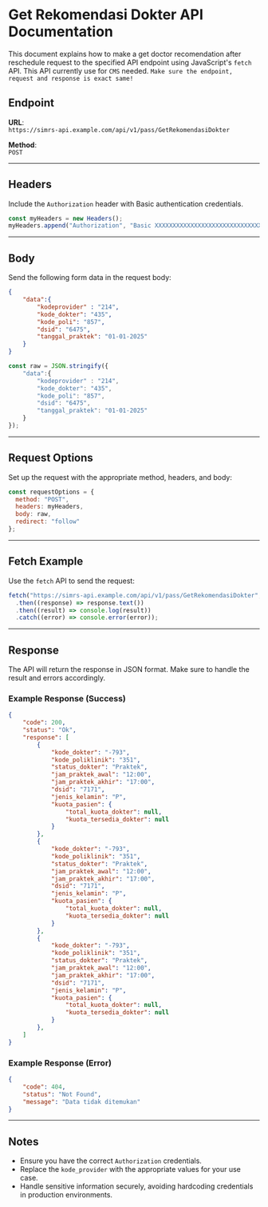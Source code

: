 
# Get Rekomendasi Dokter API Documentation

This document explains how to make a get doctor recomendation after reschedule request to the specified API endpoint using JavaScript's `fetch` API. This API currently use for `CMS` needed.
`Make sure the endpoint, request and response is exact same!`

## Endpoint

**URL**:  
`https://simrs-api.example.com/api/v1/pass/GetRekomendasiDokter`

**Method**:  
`POST`

---

## Headers

Include the `Authorization` header with Basic authentication credentials.

```javascript
const myHeaders = new Headers();
myHeaders.append("Authorization", "Basic XXXXXXXXXXXXXXXXXXXXXXXXXXXXXX");
```

---

## Body

Send the following form data in the request body:

```json
{
    "data":{
        "kodeprovider" : "214",
        "kode_dokter": "435",
        "kode_poli": "857",
        "dsid": "6475",
        "tanggal_praktek": "01-01-2025"
    }
}
```

```javascript
const raw = JSON.stringify({
    "data":{
        "kodeprovider" : "214",
        "kode_dokter": "435",
        "kode_poli": "857",
        "dsid": "6475",
        "tanggal_praktek": "01-01-2025"
    }
});
```

---

## Request Options

Set up the request with the appropriate method, headers, and body:

```javascript
const requestOptions = {
  method: "POST",
  headers: myHeaders,
  body: raw,
  redirect: "follow"
};
```

---

## Fetch Example

Use the `fetch` API to send the request:

```javascript
fetch("https://simrs-api.example.com/api/v1/pass/GetRekomendasiDokter", requestOptions)
  .then((response) => response.text())
  .then((result) => console.log(result))
  .catch((error) => console.error(error));
```

---

## Response

The API will return the response in JSON format. Make sure to handle the result and errors accordingly.

### Example Response (Success)
```json
{
    "code": 200,
    "status": "Ok",
    "response": [
        {
            "kode_dokter": "-793",
            "kode_poliklinik": "351",
            "status_dokter": "Praktek",
            "jam_praktek_awal": "12:00",
            "jam_praktek_akhir": "17:00",
            "dsid": "7171",
            "jenis_kelamin": "P",
            "kuota_pasien": {
                "total_kuota_dokter": null,
                "kuota_tersedia_dokter": null
            }
        },
        {
            "kode_dokter": "-793",
            "kode_poliklinik": "351",
            "status_dokter": "Praktek",
            "jam_praktek_awal": "12:00",
            "jam_praktek_akhir": "17:00",
            "dsid": "7171",
            "jenis_kelamin": "P",
            "kuota_pasien": {
                "total_kuota_dokter": null,
                "kuota_tersedia_dokter": null
            }
        },
        {
            "kode_dokter": "-793",
            "kode_poliklinik": "351",
            "status_dokter": "Praktek",
            "jam_praktek_awal": "12:00",
            "jam_praktek_akhir": "17:00",
            "dsid": "7171",
            "jenis_kelamin": "P",
            "kuota_pasien": {
                "total_kuota_dokter": null,
                "kuota_tersedia_dokter": null
            }
        },
    ]
}
```

### Example Response (Error)
```json
{
    "code": 404,
    "status": "Not Found",
    "message": "Data tidak ditemukan"
}
```

---

## Notes
- Ensure you have the correct `Authorization` credentials.
- Replace the `kode_provider` with the appropriate values for your use case.
- Handle sensitive information securely, avoiding hardcoding credentials in production environments.
